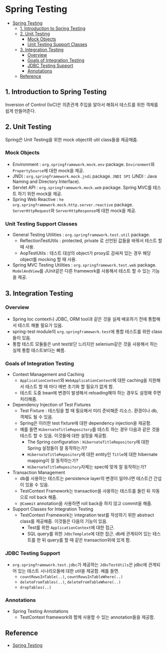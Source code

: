 # Spring Testing

- [Spring Testing](#spring-testing)
  - [1. Introduction to Spring Testing](#1-introduction-to-spring-testing)
  - [2. Unit Testing](#2-unit-testing)
    - [Mock Objects](#mock-objects)
    - [Unit Testing Support Classes](#unit-testing-support-classes)
  - [3. Integration Testing](#3-integration-testing)
    - [Overview](#overview)
    - [Goals of Integration Testing](#goals-of-integration-testing)
    - [JDBC Testing Support](#jdbc-testing-support)
    - [Annotations](#annotations)
  - [Reference](#reference)

## 1. Introduction to Spring Testing

Inversion of Control (IoC)은 의존관계 주입을 알아서 해줘서 테스트를 위한 객체를 쉽게 만들어준다.

## 2. Unit Testing

Spring은 Unit Testing을 위한 mock object와 util class들을 제공해줌.

### Mock Objects

- Environment : `org.springframework.mock.env` package. `Environment`와 `PropertySource`에 대한 mock을 제공.
- JNDI : `org.springframework.mock.jndi` package. `JNDI SPI` (JNDI : Java Naming and Directory Interface).
- Servlet API : `org.springframework.mock.web` package. Spring MVC를 테스트 하기 위한 mock을 제공.
- Spring Web Reactive : `he org.springframework.mock.http.server.reactive` package. `ServerHttpRequest`와 `ServerHttpResponse`에 대한 mock을 제공.

### Unit Testing Support Classes

- General Testing Utilities : `org.springframework.test.util` package.
  - ReflectionTestUtils : protected, private 로 선언된 값들을 바꿔서 테스트 할 때 사용.
  - AopTestUtils : 테스트 대상의 object가 proxy로 감싸져 있는 경우 해당 object를 mocking 할 때 사용.
- Spring MVC Testing Utilities : `org.springframework.test.web` package. `ModelAndView`를 JUnit같은 다른 framework를 사용해서 테스트 할 수 있는 기능을 제공.

## 3. Integration Testing

### Overview

- Spring Ioc context나 JDBC, ORM tool과 같은 것을 실제 배포하기 전에 통합해서 테스트 해볼 필요가 있음.
- spring-test module의 `org.springframework.test`에 통합 테스트를 위한 class들이 있음.
- 통합 테스트 모듈들은 unit test보단 느리지만 selenium같은 것을 사용해서 하는 실제 통합 테스트보다는 빠름.

### Goals of Integration Testing

- Context Management and Caching
  - `ApplicationContext`와 `WebApplicationContext`에 대한 caching을 지원해서 테스트 할 때 마다 매번 초기화 할 필요가 없게 함.
  - 테스트 도중 bean에 변경이 발생해서 reloading해야 하는 경우도 설정해 주면 처리해줌.
- Dependency Injection of Test Fixtures
  - Test Fixture : 테스팅을 할 때 필요해서 미리 준비해준 리소스. 환경이나 db, 객체도 될 수 있음.
  - Spring은 이러한 test fixture에 대한 dependency injection을 제공함.
  - 예를 들면 `HibernateTitleRepository`를 테스트 하는 경우 다음과 같은 것을 테스트 할 수 있음. 이것들에 대한 설정을 제공함.
    - The Spring configuration : `HibernateTitleRepository`에 대한 Spring 설정들이 잘 동작하는가?
    - `HibernateTitleRepository`에 대한 entity인 `Title`에 대한 hibernate mapping이 잘 동작하는가?
    - `HibernateTitleRepository`자체는 spec에 맞게 잘 동작하는가?
- Transaction Management
  - db를 사용하는 테스트는 persistence layer의 변경이 일어나면 테스트간 간섭이 있을 수 있음.
  - TestContext Framework는 transaction을 사용하는 테스트를 돌린 뒤 자동으로 roll back 해줌.
  - `@Commit` annotation을 사용하면 roll back을 하지 않고 commit을 해줌.
- Support Classes for Integration Testing
  - TestContext Framework는 integration test를 작성하기 위한 abstract class를 제공해줌. 이것들은 다음의 기능이 있음.
    - Test를 위한 `ApplicationContext`에 대한 접근.
    - SQL query를 위한 `JdbcTemplate`에 대한 접근. db에 관계되어 있는 테스트를 한 뒤 query를 할 때 같은 transaction위에 있게 함.

### JDBC Testing Support

- `org.springframework.test.jdbc`가 제공하는 `JdbcTestUtils`은 jdbc에 관계되어 있는 테스트 시나리오들에 대한 util을 제공함. 예를 들면.
  - `countRowsInTable(..)`, `countRowsInTableWhere(..)`
  - `deleteFromTables(..)`, `deleteFromTableWhere(..)`
  - `dropTables(..)`

### Annotations

- Spring Testing Annotations
  - TestContext framework와 함께 사용할 수 있는 annotation들을 제공함.

## Reference

- [Spring Testing](https://docs.spring.io/spring-framework/docs/current/spring-framework-reference/testing.html)
